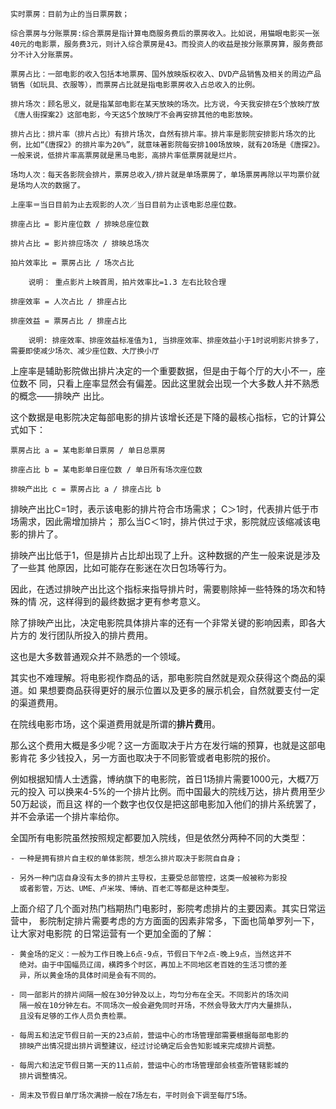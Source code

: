 

    实时票房：目前为止的当日票房数；

    综合票房与分账票房:综合票房是指计算电商服务费后的票房收入。比如说，用猫眼电影买一张40元的电影票，服务费3元，则计入综合票房是43。而投资人的收益是按分账票房算，服务费部分不计入分账票房。

    票房占比：一部电影的收入包括本地票房、国外放映版权收入、DVD产品销售及相关的周边产品销售（如玩具、衣服等），而票房占比就是指电影票房收入占总收入的比例。

    排片场次：顾名思义，就是指某部电影在某天放映的场次。比方说，今天我安排在5个放映厅放《唐人街探案2》这部电影，今天这5个放映厅不会再安排其他的电影放映。

    排片占比：排片率（排片占比）有排片场次，自然有排片率。排片率是影院安排影片场次的比例，比如“《唐探2》的排片率为20%”，就意味著影院每安排100场放映，就有20场是《唐探2》。一般来说，低排片率高票房就是黑马电影，高排片率低票房就是烂片。

    场均人次：每天各影院会排片，票房总收入/排片就是单场票房了，单场票房再除以平均票价就是场均人次的数据了。

    上座率＝当日目前为止去观影的人次／当日目前为止该电影总座位数。

    排座占比 = 影片座位数 / 排映总座位数

    排片占比 = 影片排应场次 / 排映总场次

    拍片效率比 = 票房占比 / 场次占比

        说明： 重点影片上映首周，拍片效率比=1.3 左右比较合理

    排座效率 = 人次占比 / 排座占比

    排座效益 = 票房占比 / 排座占比

        说明: 排座效率、排座效益标准值为1, 当排座效率、排座效益小于1时说明影片排多了，需要即使减少场次、减少座位数、大厅换小厅



上座率是辅助影院做出排片决定的一个重要数据，但是由于每个厅的大小不一，座位数不
同，只看上座率显然会有偏差。因此这里就会出现一个大多数人并不熟悉的概念——排映产
出比。

这个数据是电影院决定每部电影的排片该增长还是下降的最核心指标，它的计算公式如下：

    票房占比 a = 某电影单日票房 / 单日总票房

    排座占比 b = 某电影单日座位数 / 单日所有场次座位数

    排映产出比 c = 票房占比 a / 排座占比 b

排映产出比C=1时，表示该电影的排片符合市场需求；
C＞1时，代表排片低于市场需求，因此需增加排片；
那么当C＜1时，排片供过于求，影院就应该缩减该电影的排片了。


排映产出比低于1，但是排片占比却出现了上升。这种数据的产生一般来说是涉及了一些其
他原因，比如可能存在影迷在次日包场等行为。

因此，在透过排映产出比这个指标来指导排片时，需要剔除掉一些特殊的场次和特殊的情
况，这样得到的最终数据才更有参考意义。

除了排映产出比，决定电影院具体排片率的还有一个非常关键的影响因素，即各大片方的
发行团队所投入的排片费用。

这也是大多数普通观众并不熟悉的一个领域。

其实也不难理解。将电影视作商品的话，那电影院自然就是观众获得这个商品的渠道。如
果想要商品获得更好的展示位置以及更多的展示机会，自然就要支付一定的渠道费用。

在院线电影市场，这个渠道费用就是所谓的**排片费**用。

那么这个费用大概是多少呢？这一方面取决于片方在发行端的预算，也就是这部电影肯花
多少钱投入，另一方面也取决于不同影管或者电影院的报价。

例如根据知情人士透露，博纳旗下的电影院，首日1场排片需要1000元，大概7万元的投入
可以换来4-5%的一个排片比例。而中国最大的院线万达，排片费用至少50万起谈，而且这
样的一个数字也仅仅是把这部电影加入他们的排片系统罢了，并不会承诺一个排片率给你。


全国所有电影院虽然按照规定都要加入院线，但是依然分两种不同的大类型：

    - 一种是拥有排片自主权的单体影院，想怎么排片取决于影院自自身；

    - 另外一种门店自身没有太多的排片主导权，主要受总部管控，这类一般被称为影投
      或者影管，万达、UME、卢米埃、博纳、百老汇等都是这种类型。


上面介绍了几个面对热门档期热门电影时，影院考虑排片的主要因素。其实日常运营中，
影院制定排片需要考虑的方方面面的因素非常多，下面也简单罗列一下，让大家对电影院
的日常运营有一个更加全面的了解：

    - 黄金场的定义：一般为工作日晚上6点-9点，节假日下午2点-晚上9点，当然这并不
      绝对。由于中国幅员辽阔，横跨多个时区，再加上不同地区老百姓的生活习惯的差
      异，所以黄金场的具体时间是会有不同的。

    - 同一部影片的排片间隔一般在30分钟及以上，均匀分布在全天。不同影片的场次间
      隔一般在10分钟左右。不同场次一般会避免同时开场，不然会导致大厅内大量排队，
      且没有足够的工作人员负责检票。

    - 每周五和法定节假日前一天的23点前，营运中心的市场管理部需要根据每部电影的
      排映产出情况提出排片调整建议，经过讨论确定后会告知影城来完成排片调整。

    - 每周六和法定节假日第一天的11点前，营运中心的市场管理部会核查所管辖影城的
      排片调整情况。

    - 周末及节假日单厅场次满排一般在7场左右，平时则会下调至每厅5场。
